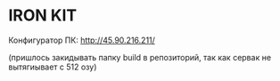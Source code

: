 # IRON KIT
Конфигуратор ПК: http://45.90.216.211/

(пришлось закидывать папку build в репозиторий, так как сервак не вытягиывает с 512 озу)
